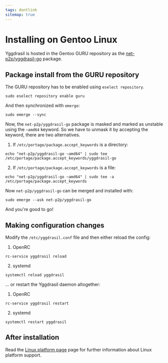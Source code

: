 ```yaml
---
tags: dontlink
sitemap: true
---
```


# Installing on Gentoo Linux

Yggdrasil is hosted in the Gentoo GURU repository as the
[net-p2p/yggdrasil-go](https://gitweb.gentoo.org/repo/proj/guru.git/tree/net-p2p/yggdrasil-go)
package.

## Package install from the GURU repository

The GURU repository has to be enabled using `eselect repository`.

```
sudo eselect repository enable guru
```

And then synchronized with `emerge`:

```
sudo emerge --sync
```

Now, the `net-p2p/yggdrasil-go` package is masked and marked as unstable using
the `~amd64` keyword. So we have to unmask it by accepting the keyword, there
are two alternatives.

1. If `/etc/portage/package.accept_keywords` is a directory:

```
echo "net-p2p/yggdrasil-go ~amd64" | sudo tee /etc/portage/package.accept_keywords/yggdrasil-go
```

2. If `/etc/portage/package.accept_keywords` is a file:

```
echo "net-p2p/yggdrasil-go ~amd64" | sudo tee -a /etc/portage/package.accept_keywords
```

Now `net-p2p/yggdrasil-go` can be merged and installed with:

```
sudo emerge --ask net-p2p/yggdrasil-go
```

And you're good to go!

## Making configuration changes

Modify the `/etc/yggdrasil.conf` file and then either reload the config:

1. OpenRC
```
rc-service yggdrasil reload
```

2. systemd
```
systemctl reload yggdrasil
```

... or restart the Yggdrasil daemon altogether:

1. OpenRC
```
rc-service yggdrasil restart
```

2. systemd
```
systemctl restart yggdrasil
```

## After installation

Read the [Linux platform page](configuration.md) page for further
information about Linux platform support.
